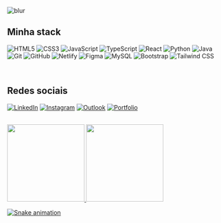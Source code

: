![blur](https://capsule-render.vercel.app/api?type=blur&height=275&color=gradient&text=João%20Vasconcelos&strokeWidth=1&section=footer&reversal=true&fontAlign=50&stroke=E0E0E0&fontSize=44&textBg=false)

## Minha stack
![HTML5](https://img.shields.io/badge/HTML5-%23000000.svg?style=plastic&logo=html5)
![CSS3](https://img.shields.io/badge/CSS3-%23000000.svg?style=plastic&logo=css3&logoColor=44A7FF)
![JavaScript](https://img.shields.io/badge/Javascript-%23000000.svg?style=plastic&logo=javascript)
![TypeScript](https://img.shields.io/badge/Typescript-%23000000.svg?style=plastic&logo=typescript)
![React](https://img.shields.io/badge/React-%23000000.svg?style=plastic&logo=react)
![Python](https://img.shields.io/badge/Python-%23000000.svg?style=plastic&logo=python&logoColor=F6D54E)
![Java](https://img.shields.io/badge/Java-%23000000.svg?style=plastic&logo=java)
![Git](https://img.shields.io/badge/Git-%23000000.svg?style=plastic&logo=git)
![GitHub](https://img.shields.io/badge/GitHub-%23000000.svg?style=plastic&logo=github)
![Netlify](https://img.shields.io/badge/Netlify-%23000000.svg?style=plastic&logo=netlify)
![Figma](https://img.shields.io/badge/Figma-%23000000.svg?style=plastic&logo=figma)
![MySQL](https://img.shields.io/badge/MySQL-%23000000.svg?style=plastic&logo=mysql)
![Bootstrap](https://img.shields.io/badge/Bootstrap-%23000000.svg?style=plastic&logo=bootstrap)
![Tailwind CSS](https://img.shields.io/badge/Tailwind_CSS-%23000000.svg?style=plastic&logo=tailwindcss)
 
<br>
 
## Redes sociais

[![LinkedIn](https://img.shields.io/badge/LinkedIn-0B3E72.svg?style=flat&logo=Linkedin&logoColor=white)](https://www.linkedin.com/in/joaosva/)
[![Instagram](https://img.shields.io/badge/Instagram-C9314E.svg?style=flat&logo=Instagram&logoColor=white)](https://www.instagram.com/hafuxo/)
[![Outlook](https://img.shields.io/badge/Microsoft_Outlook-086ABF.svg?style=flat&logo=microsoft-outlook&logoColor=white)](mailto:joaosva2011@hotmail.com)
[![Portfolio](https://img.shields.io/badge/Portfolio-1D222A.svg?style=flat&logo=Google-Chrome&logoColor=white)](https://joaosva-portfolio.netlify.app)

<br>

<div>
  <a href="https://github.com/joaosva">
  <img height="180em" src="https://github-readme-stats.vercel.app/api?username=joaosva&show_icons=true&theme=tokyonight&include_all_commits=true&count_private=true"/>
  <img height="180em" src="https://github-readme-stats.vercel.app/api/top-langs/?username=joaosva&layout=compact&langs_count=6&theme=tokyonight"/>
</div>

![Snake animation](https://github.com/joaosva/joaosva/blob/output/github-contribution-grid-snake.svg)
